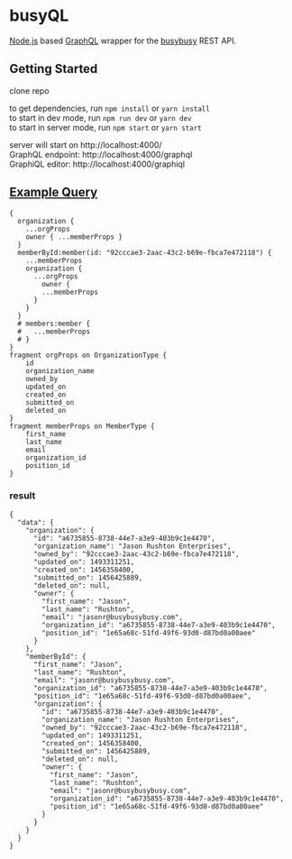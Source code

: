 # busyQL

[Node.js](https://nodejs.org/en/) based [GraphQL](http://graphql.org/) wrapper for the [busybusy](https://busybusy.com/) REST API.


## Getting Started

clone repo

to get dependencies, run `npm install` or `yarn install`  
to start in dev mode, run `npm run dev` or `yarn dev`  
to start in server mode, run `npm start` or `yarn start`  

server will start on http://localhost:4000/  
GraphQL endpoint: http://localhost:4000/graphql  
GraphiQL editor: http://localhost:4000/graphiql  


## [Example Query](http://localhost:4000/graphiql?query=%7B%0A%20%20organization%20%7B%0A%20%20%20%20...orgProps%0A%20%20%20%20owner%20%7B%20...memberProps%20%7D%0A%20%20%7D%0A%20%20memberById%3Amember(id%3A%20%2292cccae3-2aac-43c2-b69e-fbca7e472118%22)%20%7B%0A%20%20%20%20...memberProps%0A%20%20%20%20organization%20%7B%0A%20%20%20%20%20%20...orgProps%0A%20%20%20%20%09owner%20%7B%0A%20%20%20%20%20%20%20%20...memberProps%0A%20%20%20%20%20%20%7D%0A%20%20%20%20%7D%0A%20%20%7D%0A%20%20%23%20members%3Amember%20%7B%0A%20%20%23%20%20%20...memberProps%0A%20%20%23%20%7D%0A%7D%0Afragment%20orgProps%20on%20OrganizationType%20%7B%0A%20%20%20%20id%0A%20%20%20%20organization_name%0A%20%20%20%20owned_by%0A%20%20%20%20updated_on%0A%20%20%20%20created_on%0A%20%20%20%20submitted_on%0A%20%20%20%20deleted_on%0A%7D%0Afragment%20memberProps%20on%20MemberType%20%7B%0A%20%20%20%20first_name%0A%20%20%20%20last_name%0A%20%20%20%20email%0A%20%20%20%20organization_id%0A%20%20%20%20position_id%0A%7D)
```
{
  organization {
    ...orgProps
    owner { ...memberProps }
  }
  memberById:member(id: "92cccae3-2aac-43c2-b69e-fbca7e472118") {
    ...memberProps
    organization {
      ...orgProps
    	owner {
        ...memberProps
      }
    }
  }
  # members:member {
  #   ...memberProps
  # }
}
fragment orgProps on OrganizationType {
    id
    organization_name
    owned_by
    updated_on
    created_on
    submitted_on
    deleted_on
}
fragment memberProps on MemberType {
    first_name
    last_name
    email
    organization_id
    position_id
}
```

### result

```
{
  "data": {
    "organization": {
      "id": "a6735855-8738-44e7-a3e9-403b9c1e4470",
      "organization_name": "Jason Rushton Enterprises",
      "owned_by": "92cccae3-2aac-43c2-b69e-fbca7e472118",
      "updated_on": 1493311251,
      "created_on": 1456358400,
      "submitted_on": 1456425889,
      "deleted_on": null,
      "owner": {
        "first_name": "Jason",
        "last_name": "Rushton",
        "email": "jasonr@busybusybusy.com",
        "organization_id": "a6735855-8738-44e7-a3e9-403b9c1e4470",
        "position_id": "1e65a68c-51fd-49f6-93d0-d87bd0a00aee"
      }
    },
    "memberById": {
      "first_name": "Jason",
      "last_name": "Rushton",
      "email": "jasonr@busybusybusy.com",
      "organization_id": "a6735855-8738-44e7-a3e9-403b9c1e4470",
      "position_id": "1e65a68c-51fd-49f6-93d0-d87bd0a00aee",
      "organization": {
        "id": "a6735855-8738-44e7-a3e9-403b9c1e4470",
        "organization_name": "Jason Rushton Enterprises",
        "owned_by": "92cccae3-2aac-43c2-b69e-fbca7e472118",
        "updated_on": 1493311251,
        "created_on": 1456358400,
        "submitted_on": 1456425889,
        "deleted_on": null,
        "owner": {
          "first_name": "Jason",
          "last_name": "Rushton",
          "email": "jasonr@busybusybusy.com",
          "organization_id": "a6735855-8738-44e7-a3e9-403b9c1e4470",
          "position_id": "1e65a68c-51fd-49f6-93d0-d87bd0a00aee"
        }
      }
    }
  }
}
```
